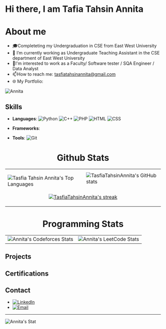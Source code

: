 # Hi there, I am Tafia Tahsin Annita

# About me

- 🎓Completeting my Undergraduation in CSE from East West University
- 💼 I’m currently working as Undergraduate Teaching Assistant in the CSE department of East West University
- 👯I'm interested to work as a Faculty/ Software tester / SQA Engineer / Data Analyst
- 📫How to reach me: tasfiatahsinannita@gmail.com
- 🌐 My Portfolio:

<div>
  <p align="left"> <img src="https://komarev.com/ghpvc/?username=TasfiaTahsinAnnita&label=Profile%20views&color=0e75b6&style=flat" alt="Annita" /> </p>
</div>

## Skills

- **Languages**: ![Python](https://img.shields.io/badge/-Python-000?&logo=Python)  ![C++](https://img.shields.io/badge/-C++-000?&logo=C%2B%2B)  ![PHP](https://img.shields.io/badge/-PHP-000?&logo=PHP)  ![HTML](https://img.shields.io/badge/-HTML5-000?&logo=HTML5)  ![CSS](https://img.shields.io/badge/-CSS3-000?&logo=CSS3)

- **Frameworks**: 
- **Tools**: ![Git](https://img.shields.io/badge/-Git-000?&logo=Git) 



<h1 align="center">Github Stats</h1>
<div align="center">
  <table>
    <tr>
      <td>
        <p>
          <img align="left" src="https://github-readme-stats.vercel.app/api/top-langs?username=TasfiaTahsinAnnita&show_icons=true&locale=en&layout=compact&theme=midnight-purple" alt="Tasfia Tahsin Annita's Top Languages" />
        </p>
      </td>
      <td>
        <img src="https://github-readme-stats.vercel.app/api?username=TasfiaTahsinAnnita&theme=midnight-purple" alt="TasfiaTahsinAnnita's GitHub stats" />
      </td>
    </tr>
    <tr>
      <td colspan="2" align="center">
        <p align="center">
          <a href="https://github.com/TasfiaTahsinAnnita/github-readme-streak-stats">
            <img title="🔥 Get streak stats for your profile at git.io/streak-stats" alt="TasfiaTahsinAnnita's streak" src="https://github-readme-streak-stats.herokuapp.com/?user=TasfiaTahsinAnnita&theme=midnight-purple&hide_border=true&stroke=0000&background=060A0CD0" />
          </a>
        </p>
      </td>
    </tr>
    
  </table>
</div>


<h1 align="center">Programming Stats</h1>
    <table align="center">
        <tr>
            <td>
                <div align="center">
                    <img src="https://codeforces-readme-stats.vercel.app/api/card?username=_AthinA_&theme=cobalt" alt="Annita's Codeforces Stats">
                </div>
            </td>
            <td>
                <div align="center">
                    <img src="https://leetcard.jacoblin.cool/TasfiaTahsinAnnita?theme=transparent" alt="Annita's LeetCode Stats">
                </div>
            </td>
        </tr>
    </table>


## Projects
## Certifications

## Contact

- [![LinkedIn](https://img.shields.io/badge/-LinkedIn-000?&logo=LinkedIn)](https://www.linkedin.com/in/tasfiatahsinannita)
- [![Email](https://img.shields.io/badge/-Email-000?&logo=Gmail)](mailto:tasfiatahsinannita@gmail.com)
---

<div position="center">
  <p align="left"> <img src="https://github-profile-trophy.vercel.app/?username=TasfiaTahsinAnnita" alt="Annita's Stat" /></a> </p>
</div>

